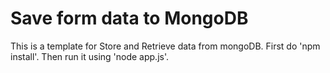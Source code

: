 # Save form data to MongoDB 

This is a template for Store and Retrieve data from mongoDB.
First do 'npm install'. Then run it using 'node app.js'.


